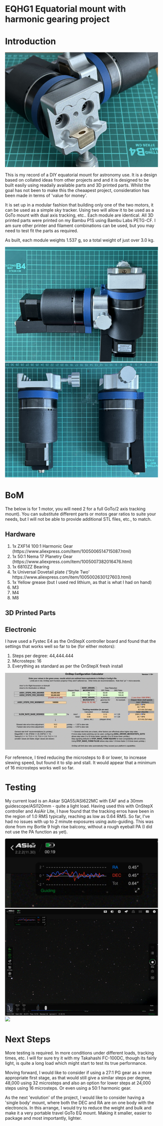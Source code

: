# EQHG1 Equatorial mount with harmonic gearing project
<h1>Introduction</h1>

<img src="images/eqhg1_1.jpeg" />

<p>This is my record of a DIY equatorial mount for astronomy use. It is a design based on collated ideas from other projects and and it is designed to be built easily using readaily available parts and 3D printed parts. Whilst the goal has not been to make this the cheaapest project, consideration has been made in terms of 'value for money'.</p>

<p>It is set up in a modular fashion that building only one of the two motors, it can be used as a simple sky tracker. Using two will allow it to be used as a GoTo mount with dual axis tracking, etc.. Each module are identical. All 3D printed parts were printed on my Bambu P1S using Bambu Labs PETG-CF. I am sure other printer and filament combinations can be used, but you may need to test fit the parts as required. </p>

<p>As built, each module weights 1.537 g, so a total weight of just over 3.0 kg.</p>

<img src="images/eqhg1_2.jpeg" />

<img src="images/eqhg1_3.jpeg" />

<h1>BoM</h1>
<p>The below is for 1 motor, you will need 2 for a full GoTo/2 axis tracking mount). You can substitute different parts or motos gear ratios to suite your needs, but I will not be able to provide additional STL files, etc., to match.</p>
<h2>Hardware</h2>
<ol>
<li>1x ZXF14 100:1 Harmonic Gear (https://www.aliexpress.com/item/1005006514715087.html)</li>
<li>1x 50:1 Nema 17 Planetry Gear (https://www.aliexpress.com/item/1005007382016476.html)</li>
<li>1x 6810ZZ Bearing</li>
<li>1x Universal Dovetail plate ('Style Two' https://www.aliexpress.com/item/1005002630127603.html)</li>
<li>1x Yellow grease (but I used red lithium, as that is what I had on hand)</li>
<li>M3</li>
<li>M4</li>
<li>M8</li>
</ol>

<h2>3D Printed Parts</h2> 

<h2>Electronic</h2>
<p>I have used a Fystec E4 as the OnStepX controller board and found that the settings that works well so far to be (for either motors):</p>
<ol>
<li>Steps per degree: 44,444.444</li>
<li>Microsteps: 16</li>
<li>Everything as standard as per the OnStepX fresh install</li>
</ol>

<img src="images/eqhg1_onstepx.png" />

<p>For reference, I tired reducing the microsteps to 8 or lower, to increase slewing speed, but found it to slip and stall. It would appear that a minimum of 16 microsteps works well so far.</p>

<h1>Testing</h1>
<p>My current load is an Askar SQA55/ASI622MC with EAF and a 30mm guidescope/ASI120mm - quite a light load. Having used this with OnStepX controller and AsiAir Lite, I have found that the tracking erros have been in the region of 1.0 RMS typically, reaching as low as 0.64 RMS. So far, I've had no issues with up to 2 minute exposures using auto-guiding. This was done from my Bortle 9 high rise balcony, without a rough eyeball PA (I did not use the PA function as yet).</p>

<img src="images/tracking_2.jpeg" />
<img src="images/tracking_1.png" />
<img src="images/tracking_3.png" />

<h1>Next Steps</h1>
<p>More testing is required. In more conditions under different loads, tracking times, etc. I will for sure try it with my Takahashi FC-100DC, though its fairly light, is quite a long load which might start to test its true performance.</p>
<p>Moving forward, I would like to consider if using a 27:1 PG gear as a more appropriate first stage, as that would still give a similar steps per degree, 48,000 using 32 microsteps and also an option for lower steps at 24,000 steps using 16 microsteps. Or even using a 50:1 harmonic gear.</p>

<p>As the next 'evolution' of the project, I would like to consider having a 'single body' mount, where both the DEC and RA are on one body with the electroncis. In this arrange, I would try to reduce the weight and bulk and make it a very portable travel GoTo EQ mount. Making it smaller, easier to package and most importantly, lighter.</p>

